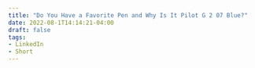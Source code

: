 ```yaml
---
title: "Do You Have a Favorite Pen and Why Is It Pilot G 2 07 Blue?"
date: 2022-08-1T14:14:21-04:00
draft: false
tags:
- LinkedIn
- Short
---
```

